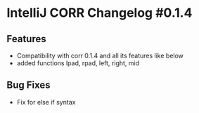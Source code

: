 <h1>IntelliJ CORR Changelog #0.1.4</h1>
<h2>Features</h2>
<ul>
    <li>Compatibility with corr 0.1.4 and all its features like below</li>
    <li>added functions lpad, rpad, left, right, mid</li>
</ul>

<h2>Bug Fixes</h2>
<ul>
    <li>Fix for else if syntax</li>
</ul>